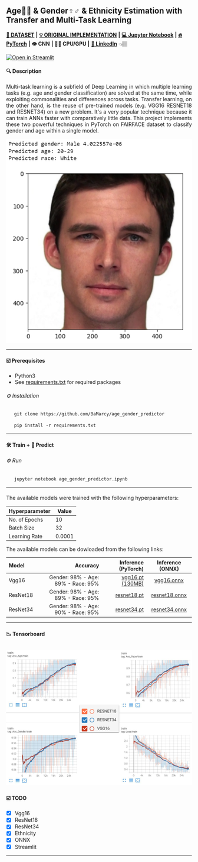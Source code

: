  ## Age👶👴 & Gender♀️♂️ & Ethnicity Estimation with Transfer and Multi-Task Learning
 
[**💾 DATASET**](https://github.com/joojs/fairface) **|** [**💡 ORIGINAL IMPLEMENTATION**](https://github.com/dchen236/FairFace) **|** [**💻 Jupyter Notebook**](https://jupyter.org/install) **|** [**🔥 PyTorch**](https://pytorch.org/get-started/locally/) **|** **👁 CNN** **|** **💪🏽 CPU/GPU** **|**  [**🔗 LinkedIn**](https://www.linkedin.com/in/marcellbalogh) 👈🏽 

[![Open in Streamlit](https://static.streamlit.io/badges/streamlit_badge_black_white.svg)](https://bamarcy-age-gender-streamlit-streamlit-app-fr1omm.streamlitapp.com/)

#### 🔍 Description
<p align="justify">Multi-task learning is a subfield of Deep Learning in which multiple learning tasks (e.g. age and gender classification) are solved at the same time, while exploiting commonalities and differences across tasks. Transfer learning, on the other hand, is the reuse of pre-trained models (e.g. VGG16 RESNET18 and RESNET34) on a new problem. It's a very popular technique because it can train ANNs faster with comparatively little data. This project implements these two powerful techniques in PyTorch on FAIRFACE dataset to classify gender and age within a single model.</p>

<p align="center">
  <img src="test.PNG">
</p>

---
#### ☑️ Prerequisites
- Python3
- See [requirements.txt](requirements.txt) for required packages

###### ⚙️ Installation
```html
   git clone https://github.com/BaMarcy/age_gender_predictor
```
```html
   pip install -r requirements.txt
```
---
#### 🛠️ Train + 💊 Predict
###### ⚙️ Run
```html
   jupyter notebook age_gender_predictor.ipynb
```
---
#### 
The available models were trained with the following hyperparameters:

Hyperparameter  | Value
------------- | -------------
No. of Epochs | 10
Batch Size | 32
Learning Rate | 0.0001

The available models can be dowloaded from the following links:

Model | Accuracy | Inference (PyTorch) | Inference (ONNX)
| :--- | ---: | ---: | :---:
Vgg16  | Gender: 98% - Age: 89% - Race: 95% | [vgg16.pt (130MB)](https://drive.google.com/file/d/1-aROCmybQL30Dr6Jm6hZdj7nESSZDHva/view?usp=sharing) | [vgg16.onnx](https://drive.google.com/file/d/15mnxVvPdDv68-VYhi6Mc8bfEP4Mdcoug/view?usp=sharing) | -
ResNet18  | Gender: 98% - Age: 89% - Race: 95% | [resnet18.pt](https://drive.google.com/file/d/1tRkdiIIO5GDpoVF54TEIx1ZPM9GHrDf0/view?usp=sharing)| [resnet18.onnx](https://drive.google.com/file/d/1aB9uiu8zxBz5Y_HwF3rHdZoiyen54MNT/view?usp=sharing)| -
ResNet34  | Gender: 98% - Age: 90% - Race: 95% | [resnet34.pt](https://drive.google.com/file/d/1nox5x0vQtzjrN59Dq4LAWPhRKpuLvXC-/view?usp=sharing) | [resnet34.onnx](https://drive.google.com/file/d/1RoMWzDBR6ADVxarzAUr7Rin6yJHX2Q9J/view?usp=sharing)| -

---
#### 📉 Tensorboard

![](tensorboard.png)
---
#### ☑️ TODO
- [x] Vgg16
- [x] ResNet18
- [x] ResNet34
- [x] Ethnicity
- [x] ONNX
- [x] Streamlit
---

